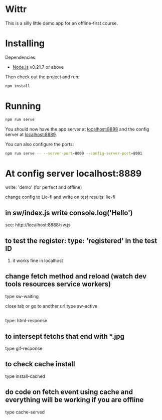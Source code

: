 # Wittr

This is a silly little demo app for an offline-first course.

# Installing

Dependencies:

* [Node.js](https://nodejs.org/en/) v0.21.7 or above

Then check out the project and run:

```sh
npm install
```

# Running

```sh
npm run serve
```

You should now have the app server at [localhost:8888](http://localhost:8888) 
and the config server at [localhost:8889](http://localhost:8889).

You can also configure the ports:

```sh
npm run serve -- --server-port=8000 --config-server-port=8001
```

# At config server localhost:8889
write: 'demo' (for perfect and offline)

change config to Lie-fi
and write on test results: lie-fi

## in sw/index.js write console.log('Hello')
see: http://localhost:8888/sw.js

## to test the register: type: 'registered' in the test ID

1. it works fine in localhost

## change fetch method and reload (watch dev tools resources service workers)
type sw-waiting

close tab or go to another url
type sw-active

##
type: html-response

## to intersept fetchs that end with *.jpg
type gif-response

## to check cache install
type install-cached

## do code on fetch event using cache and everything will be working if you are offline
type cache-served